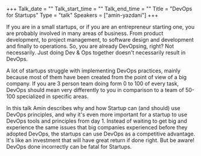 +++
Talk_date = ""
Talk_start_time = ""
Talk_end_time = ""
Title = "DevOps for Startups"
Type = "talk"
Speakers = ["amin-yazdani"]
+++

If you are in a small startups, or if you are an entrepreneur starting one, you are probably involved in many areas of business. From product development, to project management, to software design and development and finally to operations. So, you are already DevOpsing, right? Not necessarily. Just doing Dev & Ops together doesn't necessarily result in DevOps. 

A lot of startups struggle with implementing DevOps practices, mainly because most of them have been created from the point of view of a big company. If you are 3 person team doing form 0 to 100 of every task, DevOps should mean very differently to you in comparison to a team of 50-100 specialized in specific areas. 

In this talk Amin describes why and how Startup can (and should) use DevOps principles, and why it's even more important for a startup to use DevOps tools and principles from day 1. Instead of waiting to get big and experience the same issues that big companies experienced before they adopted DevOps, the startups can use DevOps as a competitive advantage. It's like an investment that will have great return if done right. But be aware! DevOps done incorrectly can be fatal for Startups. 

